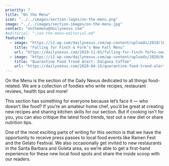 ```yaml
---
priority: 7
title: "On the Menu"
icon: "../../images/section-logos/on-the-menu.png"
image: "../../images/section-images/on-the-menu.jpg"
contact: "onthemenu@dailynexus.com"
#editorial: "./on-the-menu-editorial.md"
featured:
  - image: "https://i2.wp.com/dailynexus.com/wp-content/uploads/2019/10/FriedChickenFF.jpg"
    title: "Falling for Finch & Fork’s New Fall Menu"
    url: "https://dailynexus.com/2019-11-01/falling-for-finch-forks-new-fall-menu/"
  - image: "https://i2.wp.com/dailynexus.com/wp-content/uploads/2020/04/IMG_9611.jpg"
    title: "Quarantine Food Trend Alert: Dalgona Coffee"
    url: "https://dailynexus.com/2020-04-15/quarantine-food-trend-alert-dalgona-coffee/"
---
```

<!--**The On The Menu section is looking for writers for the 2020-21 school year.**-->

On the Menu is the section of the Daily Nexus dedicated to all things food-related. We are a collection of foodies who write recipes, restaurant reviews, health tips and more! 

This section has something for everyone because let’s face it — who doesn’t like food? If you’re an amateur home chef, you’d be great at creating new recipes and sharing kitchen skills for our section. But if cooking isn’t for you, you can also critique the latest food trends, test out a new diet or share nutrition tips. 

One of the most exciting parts of writing for this section is that we have the opportunity to receive press passes to local food events like Ramen Fest and the Gelato Festival. We also occasionally get invited to new restaurants in the Santa Barbara and Goleta area, so we’re able to get a first-hand experience for these new local food spots and share the inside scoop with our readers. 
